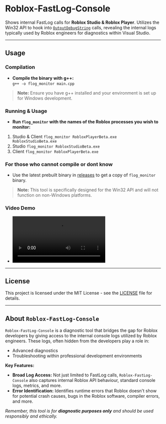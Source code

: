 # Roblox-FastLog-Console

Shows internal FastLog calls for **Roblox Studio & Roblox Player**. Utilizes the Win32 API to hook into [`OutputDebugString`](https://learn.microsoft.com/en-us/windows/win32/api/debugapi/nf-debugapi-outputdebugstringa) calls, revealing the internal logs typically used by Roblox engineers for diagnostics within Visual Studio.

---

## Usage

### Compilation
- **Compile the binary with g++:**  
`g++ -o flog_monitor main.cpp`

> **Note:** Ensure you have g++ installed and your environment is set up for Windows development.

### Running & Usage
- **Run `flog_monitor` with the names of the Roblox processes you wish to monitor:**  
1. Studio & Client ``flog_monitor RobloxPlayerBeta.exe RobloxStudioBeta.exe``
2. Studio ``flog_monitor RobloxStudioBeta.exe`` 
3. Client ``flog_monitor RobloxPlayerBeta.exe`` 

### For those who cannot compile or dont know
- Use the latest prebuilt binary in [releases](https://github.com/nurokoi/roblox-fastlog-console/releases) to get a copy of `flog_monitor` binary.

> **Note:** This tool is specifically designed for the Win32 API and will not function on non-Windows platforms.

### Video Demo

- <video src="https://github.com/nurokoi/Roblox-FastLog-Console/assets/80863301/6b86eda9-2a64-449c-b53a-4f57b2e16824"/>

---

## License

This project is licensed under the MIT License - see the [LICENSE](LICENSE) file for details.

---

## About `Roblox-FastLog-Console`

`Roblox-FastLog-Console` is a diagnostic tool that bridges the gap for Roblox developers by giving access to the internal console logs utilized by Roblox engineers. These logs, often hidden from the developers play a role in:

- Advanced diagnostics
- Troubleshooting within professional development environments

**Key Features:**

- **Broad Log Access:** Not just limited to FastLog calls, `Roblox-FastLog-Console` also captures internal Roblox API behaviour, standard console logs, metrics, and more.
- **Error Identification:** Identifies runtime errors that Roblox doesn't show for potential crash causes, bugs in the Roblox software, compiler errors, and more.

*Remember, this tool is for **diagnostic purposes only** and should be used responsibly and ethically.*
